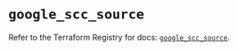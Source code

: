 # `google_scc_source`

Refer to the Terraform Registry for docs: [`google_scc_source`](https://registry.terraform.io/providers/hashicorp/google-beta/6.4.0/docs/resources/google_scc_source).
